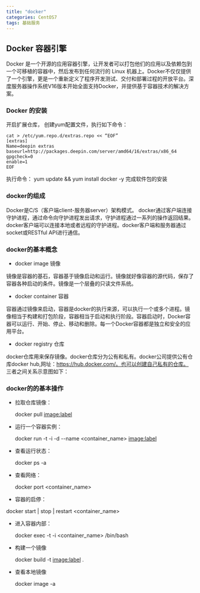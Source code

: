 ```yaml
---
title: "docker"
categories: CentOS7
tags: 基础服务
---
```


## Docker 容器引擎

Docker 是一个开源的应用容器引擎，让开发者可以打包他们的应用以及依赖包到一个可移植的容器中，然后发布到任何流行的 Linux 机器上。Docker不仅仅提供了一个引擎，更是一个重新定义了程序开发测试、交付和部署过程的开放平台。深度服务器操作系统V16版本开始全面支持Docker，并提供基于容器技术的解决方案。

### Docker 的安装
    
开启扩展仓库， 创建yum配置文件，执行如下命令： 

```
cat > /etc/yum.repo.d/extras.repo << “EOF”
[extras]
Name=deepin extras
baseurl=http://packages.deepin.com/server/amd64/16/extras/x86_64
gpgcheck=0
enable=1
EOF
```

执行命令： yum update && yum install docker -y 完成软件包的安装

### docker的组成
    
Docker是C/S（客户端client-服务器server）架构模式。 docker通过客户端连接守护进程，通过命令向守护进程发出请求，守护进程通过一系列的操作返回结果。docker客户端可以连接本地或者远程的守护进程。docker客户端和服务器通过socket或RESTful API进行通信。

### docker的基本概念

* docker image 镜像 
 
镜像是容器的基石，容器基于镜像启动和运行。镜像就好像容器的源代码，保存了容器各种启动的条件。镜像是一个层叠的只读文件系统。

* docker container 容器   

容器通过镜像来启动，容器是docker的执行来源，可以执行一个或多个进程。镜像相当于构建和打包阶段，容器相当于启动和执行阶段。容器启动时，Docker容器可以运行、开始、停止、移动和删除。每一个Docker容器都是独立和安全的应用平台。

* docker registry 仓库 
 
docker仓库用来保存镜像。docker仓库分为公有和私有。docker公司提供公有仓库docker hub,网址：https://hub.docker.com/。也可以创建自己私有的仓库。
三者之间关系示意图如下：

### docker的的基本操作

* 拉取仓库镜像：
    
    docker pull  <image:label>  
* 运行一个容器实例： 

    docker run -t -i -d --name  <container_name>  <image:label>     
* 查看运行状态：

    docker  ps -a 
* 查看网络：

    docker  port <container_name>
* 容器的启停：
    
docker  start | stop | restart <container_name>

* 进入容器内部：

    docker  exec -t -i <container_name> /bin/bash
* 构建一个镜像

    docker  build -t <image:label> . 
* 查看本地镜像

    docker  image -a
